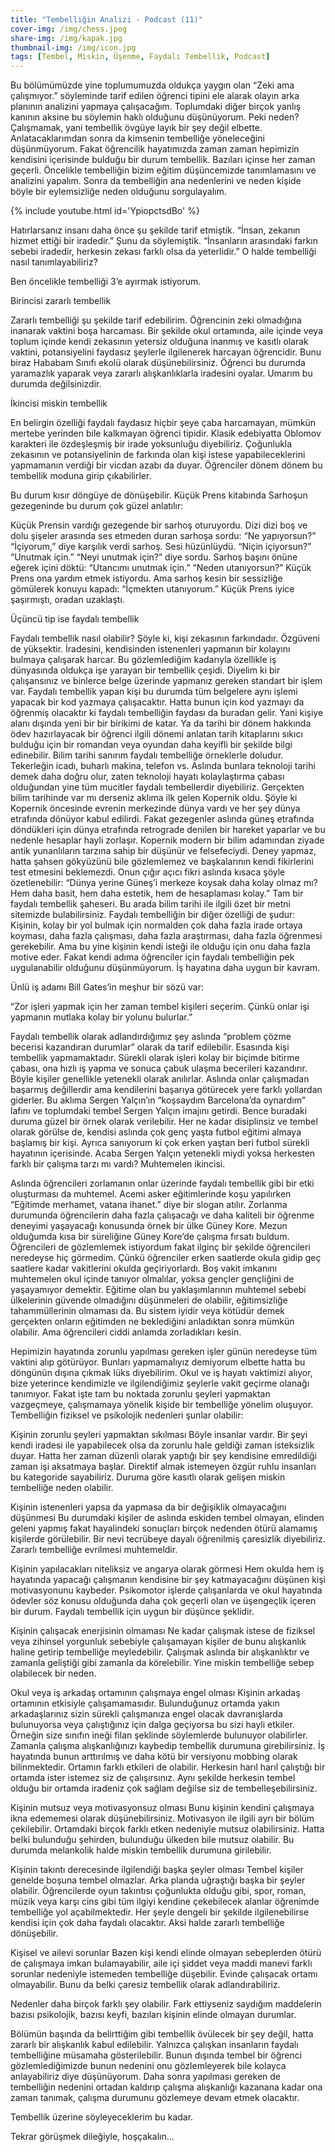 ```yaml
---
title: "Tembelliğin Analizi - Podcast (11)"
cover-img: /img/chess.jpeg
share-img: /img/kapak.jpg
thumbnail-img: /img/icon.jpg
tags: [Tembel, Miskin, Üşenme, Faydalı Tembellik, Podcast]
---
```



Bu bölümümüzde yine toplumumuzda oldukça yaygın olan  “Zeki ama çalışmıyor.” söyleminde tarif edilen öğrenci tipini ele alarak olayın arka planının analizini yapmaya çalışacağım. Toplumdaki diğer birçok yanlış kanının aksine bu söylemin haklı olduğunu düşünüyorum. Peki neden? Çalışmamak, yani tembellik övgüye layık bir şey değil elbette. Anlatacaklarımdan sonra da kimsenin tembelliğe yöneleceğini düşünmüyorum. Fakat öğrencilik hayatımızda zaman zaman hepimizin kendisini içerisinde bulduğu bir durum tembellik. Bazıları içinse her zaman geçerli. Öncelikle tembelliğin bizim eğitim düşüncemizde tanımlamasını ve analizini yapalım. Sonra da tembelliğin ana nedenlerini ve neden kişide böyle bir eylemsizliğe neden olduğunu sorgulayalım.  

{% include youtube.html id='YpiopctsdBo' %}

Hatırlarsanız insanı daha önce şu şekilde tarif etmiştik. “İnsan, zekanın hizmet ettiği bir iradedir.” Şunu da söylemiştik. “İnsanların arasındaki farkın sebebi iradedir, herkesin zekası farklı olsa da yeterlidir.” O halde tembelliği nasıl tanımlayabiliriz?

Ben öncelikle tembelliği 3’e ayırmak istiyorum. 

Birincisi zararlı tembellik 

Zararlı tembelliği şu şekilde tarif edebilirim. Öğrencinin zeki olmadığına inanarak vaktini boşa harcaması. Bir şekilde okul ortamında, aile içinde veya toplum içinde kendi zekasının yetersiz olduğuna inanmış ve kasıtlı olarak vaktini, potansiyelini faydasız şeylerle ilgilenerek harcayan öğrencidir. Bunu biraz Hababam Sınıfı ekolü olarak düşünebilirsiniz. Öğrenci bu durumda yaramazlık yaparak veya zararlı alışkanlıklarla iradesini oyalar. Umarım bu durumda değilsinizdir.

İkincisi miskin tembellik

En belirgin özelliği faydalı faydasız hiçbir şeye çaba harcamayan, mümkün mertebe yerinden bile kalkmayan öğrenci tipidir. Klasik edebiyatta Oblomov karakteri ile özdeşleşmiş bir irade yoksunluğu diyebiliriz. Çoğunlukla zekasının ve potansiyelinin de farkında olan kişi istese yapabileceklerini yapmamanın verdiği bir vicdan azabı da duyar. Öğrenciler dönem dönem bu tembellik moduna girip çıkabilirler. 

Bu durum kısır döngüye de dönüşebilir. Küçük Prens kitabında Sarhoşun gezegeninde bu durum çok güzel anlatılır:

Küçük Prensin vardığı gezegende bir sarhoş oturuyordu.
Dizi dizi boş ve dolu şişeler arasında ses etmeden duran sarhoşa sordu:
“Ne yapıyorsun?”
“İçiyorum,” diye karşılık verdi sarhoş. Sesi hüzünlüydü.
“Niçin içiyorsun?”
“Unutmak için.”
“Neyi unutmak için?” diye sordu.
Sarhoş başını önüne eğerek içini döktü:
“Utancımı unutmak için.”
“Neden utanıyorsun?”
Küçük Prens ona yardım etmek istiyordu.
Ama sarhoş kesin bir sessizliğe gömülerek konuyu kapadı:
“İçmekten utanıyorum.”
Küçük Prens iyice şaşırmıştı, oradan uzaklaştı.

Üçüncü tip ise faydalı tembellik

Faydalı tembellik nasıl olabilir? Şöyle ki, kişi zekasının farkındadır. Özgüveni de yüksektir. İradesini, kendisinden istenenleri yapmanın bir kolayını bulmaya çalışarak harcar. Bu gözlemlediğim kadarıyla özellikle iş dünyasında oldukça işe yarayan bir tembellik çeşidi. Diyelim ki bir çalışansınız ve binlerce belge üzerinde yapmanız gereken standart bir işlem var. Faydalı tembellik yapan kişi bu durumda tüm belgelere aynı işlemi yapacak bir kod yazmaya çalışacaktır. Hatta bunun için kod yazmayı da öğrenmiş olacaktır ki faydalı tembelliğin faydası da buradan gelir. Yani kişiye alanı dışında yeni bir bir birikimi de katar. Ya da tarihi bir dönem hakkında ödev hazırlayacak bir öğrenci ilgili dönemi anlatan tarih kitaplarını sıkıcı bulduğu için bir romandan veya oyundan daha keyifli bir şekilde bilgi edinebilir. Bilim tarihi sanırım faydalı tembelliğe örneklerle doludur. Tekerleğin icadı, buharlı makina, telefon vs. Aslında bunlara teknoloji tarihi demek daha doğru olur, zaten teknoloji hayatı kolaylaştırma çabası olduğundan yine tüm mucitler faydalı tembellerdir diyebiliriz. Gerçekten bilim tarihinde var mı derseniz aklıma ilk gelen Kopernik oldu. Şöyle ki Kopernik öncesinde evrenin merkezinde dünya vardı ve her şey dünya etrafında dönüyor kabul edilirdi. Fakat gezegenler aslında güneş etrafında döndükleri için  dünya etrafında retrograde denilen bir hareket yaparlar ve bu nedenle hesaplar hayli zorlaşır. Kopernik modern bir bilim adamından  ziyade antik yunanlıların tarzına sahip bir düşünür ve felsefeciydi. Deney yapmaz, hatta şahsen gökyüzünü bile gözlemlemez ve başkalarının kendi fikirlerini test etmesini beklemezdi. Onun çığır açıcı fikri aslında kısaca şöyle özetlenebilir: “Dünya yerine Güneş’i merkeze koysak daha kolay olmaz mı? Hem daha basit, hem daha estetik, hem de hesaplaması kolay.” Tam bir faydalı tembellik şaheseri. Bu arada bilim tarihi ile ilgili özet bir metni sitemizde bulabilirsiniz. 
Faydalı tembelliğin bir diğer özelliği de şudur: Kişinin, kolay bir yol bulmak için normalden çok daha fazla irade ortaya koyması, daha fazla çalışması, daha fazla araştırması, daha fazla öğrenmesi gerekebilir. Ama bu yine kişinin kendi isteği ile olduğu için onu daha fazla motive eder. Fakat kendi adıma öğrenciler için faydalı tembelliğin pek uygulanabilir olduğunu düşünmüyorum. İş hayatına daha uygun bir kavram.

Ünlü iş adamı Bill Gates’in meşhur bir sözü var:

“Zor işleri yapmak için her zaman tembel kişileri seçerim. Çünkü onlar işi yapmanın mutlaka kolay bir yolunu bulurlar.”

Faydalı tembellik olarak adlandırdığımız şey aslında “problem çözme becerisi kazandıran durumlar” olarak da tarif edilebilir. Esasında kişi tembellik yapmamaktadır. Sürekli olarak işleri kolay bir biçimde bitirme çabası, ona hızlı iş yapma ve sonuca çabuk ulaşma becerileri kazandırır. Böyle kişiler genellikle yetenekli olarak anılırlar. Aslında onlar çalışmadan başarmış değillerdir ama kendilerini başarıya götürecek yere farklı yollardan giderler. Bu aklıma Sergen Yalçın’ın “koşsaydım Barcelona’da oynardım” lafını ve toplumdaki tembel Sergen Yalçın imajını getirdi. Bence buradaki duruma güzel bir örnek olarak verilebilir. Her ne kadar disiplinsiz ve tembel olarak görülse de, kendisi aslında çok genç yaşta futbol eğitimi almaya başlamış bir kişi. Ayrıca sanıyorum ki çok erken yaştan beri futbol sürekli hayatının içerisinde. Acaba Sergen Yalçın yetenekli miydi yoksa herkesten farklı bir çalışma tarzı mı vardı? Muhtemelen ikincisi.

Aslında öğrencileri zorlamanın onlar üzerinde faydalı tembellik gibi bir etki oluşturması da muhtemel. Acemi asker eğitimlerinde koşu yapılırken “Eğitimde merhamet, vatana ihanet.” diye bir slogan atılır. Zorlanma durumunda öğrencilerin daha fazla çalışacağı ve daha kaliteli bir öğrenme deneyimi yaşayacağı konusunda örnek bir ülke Güney Kore. Mezun olduğumda kısa bir süreliğine Güney Kore’de çalışma fırsatı buldum. Öğrencileri de gözlemlemek istiyordum fakat ilginç bir şekilde öğrencileri neredeyse hiç görmedim. Çünkü öğrenciler erken saatlerde okula gidip geç saatlere kadar vakitlerini okulda geçiriyorlardı. Boş vakit imkanını muhtemelen okul içinde tanıyor olmalılar, yoksa gençler gençliğini de yaşayamıyor demektir. Eğitime olan bu yaklaşımlarının muhtemel sebebi ülkelerinin güvende olmadığını düşünmeleri de olabilir, eğitimsizliğe tahammüllerinin olmaması da. Bu sistem iyidir veya kötüdür demek gerçekten onların eğitimden ne beklediğini anladıktan sonra mümkün olabilir. Ama öğrencileri ciddi anlamda zorladıkları kesin. 

Hepimizin hayatında zorunlu yapılması gereken işler günün neredeyse tüm vaktini alıp götürüyor. Bunları yapmamalıyız demiyorum elbette hatta bu döngünün dışına çıkmak lüks diyebilirim. Okul ve iş hayatı vaktimizi alıyor, bize yeterince kendimizle ve ilgilendiğimiz şeylerle vakit geçirme olanağı tanımıyor. Fakat işte tam bu noktada zorunlu şeyleri yapmaktan vazgeçmeye, çalışmamaya yönelik kişide bir tembelliğe yönelim oluşuyor. Tembelliğin fiziksel ve psikolojik nedenleri şunlar olabilir:

Kişinin zorunlu şeyleri yapmaktan sıkılması
Böyle insanlar vardır. Bir şeyi kendi iradesi ile yapabilecek olsa da zorunlu hale geldiği zaman isteksizlik duyar. Hatta her zaman düzenli olarak yaptığı bir şey kendisine emredildiği zaman işi aksatmaya başlar. Direktif almak istemeyen özgür ruhlu insanları bu kategoride sayabiliriz. Duruma göre kasıtlı olarak gelişen miskin tembelliğe neden olabilir.

Kişinin istenenleri yapsa da yapmasa da bir değişiklik olmayacağını düşünmesi
Bu durumdaki kişiler de aslında eskiden tembel olmayan, elinden geleni yapmış fakat hayalindeki sonuçları birçok nedenden ötürü alamamış kişilerde görülebilir. Bir nevi tecrübeye dayalı öğrenilmiş çaresizlik diyebiliriz. Zararlı tembelliğe evrilmesi muhtemeldir.

Kişinin yapılacakları niteliksiz ve angarya olarak görmesi
Hem okulda hem iş hayatında yapacağı çalışmanın kendisine bir şey katmayacağını düşünen kişi motivasyonunu kaybeder. Psikomotor işlerde çalışanlarda ve okul hayatında ödevler söz konusu olduğunda daha çok geçerli olan ve üşengeçlik içeren bir durum. Faydalı tembellik için uygun bir düşünce şeklidir.

Kişinin çalışacak enerjisinin olmaması
Ne kadar çalışmak istese de fiziksel veya zihinsel yorgunluk sebebiyle çalışamayan kişiler de bunu alışkanlık haline getirip tembelliğe meyledebilir. Çalışmak aslında bir alışkanlıktır ve zamanla geliştiği gibi zamanla da körelebilir. Yine miskin tembelliğe sebep olabilecek bir neden.

Okul veya iş arkadaş ortamının çalışmaya engel olması
Kişinin arkadaş ortamının etkisiyle çalışamamasıdır. Bulunduğunuz ortamda yakın arkadaşlarınız sizin sürekli çalışmanıza engel olacak davranışlarda bulunuyorsa veya çalıştığınız için dalga geçiyorsa bu sizi hayli etkiler. Örneğin size sınıfın ineği filan şeklinde söylemlerde bulunuyor olabilirler. Zamanla çalışma alışkanlığınızı kaybedip tembellik durumuna girebilirsiniz. İş hayatında bunun arttırılmış ve daha kötü bir versiyonu mobbing olarak bilinmektedir. Ortamın farklı etkileri de olabilir. Herkesin harıl harıl çalıştığı bir ortamda ister istemez siz de çalışırsınız. Aynı şekilde herkesin tembel olduğu bir ortamda iradeniz çok sağlam değilse siz de tembelleşebilirsiniz.

Kişinin mutsuz veya motivasyonsuz olması
Bunu kişinin kendini çalışmaya ikna edememesi olarak düşünebilirsiniz. Motivasyon ile ilgili ayrı bir bölüm çekilebilir. Ortamdaki birçok farklı etken nedeniyle mutsuz olabilirsiniz. Hatta belki bulunduğu şehirden, bulunduğu ülkeden bile mutsuz olabilir. Bu durumda melankolik halde miskin tembellik durumuna girilebilir.

Kişinin takıntı derecesinde ilgilendiği başka şeyler olması
Tembel kişiler genelde boşuna tembel olmazlar. Arka planda uğraştığı başka bir şeyler olabilir. Öğrencilerde oyun takıntısı çoğunlukta olduğu gibi, spor, roman, müzik veya karşı cins gibi tüm ilgiyi kendine çekebilecek alanlar öğrenimde tembelliğe yol açabilmektedir. Her şeyle dengeli bir şekilde ilgilenebilirse kendisi için çok daha faydalı olacaktır. Aksi halde zararlı tembelliğe dönüşebilir.

Kişisel ve ailevi sorunlar
Bazen kişi kendi elinde olmayan sebeplerden ötürü de çalışmaya imkan bulamayabilir, aile içi şiddet veya maddi manevi farklı sorunlar nedeniyle istemeden tembelliğe düşebilir. Evinde çalışacak ortamı olmayabilir. Bunu da belki çaresiz tembellik olarak adlandırabiliriz.

Nedenler daha birçok farklı şey olabilir. Fark ettiyseniz saydığım maddelerin bazısı psikolojik, bazısı keyfi, bazıları kişinin elinde olmayan durumlar. 

Bölümün başında da belirttiğim gibi tembellik övülecek bir şey değil, hatta zararlı bir alışkanlık kabul edilebilir. Yalnızca çalışkan insanların faydalı tembelliğine müsamaha gösterilebilir. Bunun dışında tembel bir öğrenci gözlemlediğimizde bunun nedenini onu gözlemleyerek bile kolayca anlayabiliriz diye düşünüyorum. Daha sonra yapılması gereken de tembelliğin nedenini ortadan kaldırıp çalışma alışkanlığı kazanana kadar ona zaman tanımak, çalışma durumunu gözlemeye devam etmek olacaktır. 

Tembellik üzerine söyleyeceklerim bu kadar.

Tekrar görüşmek dileğiyle, hoşçakalın…
